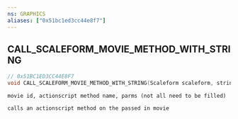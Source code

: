 ```yaml
---
ns: GRAPHICS
aliases: ["0x51bc1ed3cc44e8f7"]
---
```

## CALL_SCALEFORM_MOVIE_METHOD_WITH_STRING

```c
// 0x51BC1ED3CC44E8F7
void CALL_SCALEFORM_MOVIE_METHOD_WITH_STRING(Scaleform scaleform, string cMethodName, string cParam1, string cParam2, string cParam3, string cParam4, string cParam5);
```

```
movie id, actionscript method name, parms (not all need to be filled)

calls an actionscript method on the passed in movie
```
